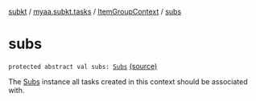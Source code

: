 [subkt](../../index.md) / [myaa.subkt.tasks](../index.md) / [ItemGroupContext](index.md) / [subs](./subs.md)

# subs

`protected abstract val subs: `[`Subs`](../-subs/index.md) [(source)](https://github.com/Myaamori/SubKt/blob/0.1.13/src/main/kotlin/myaa/subkt/tasks/tasks.kt#L73)

The [Subs](../-subs/index.md) instance all tasks created in this context should be associated with.

